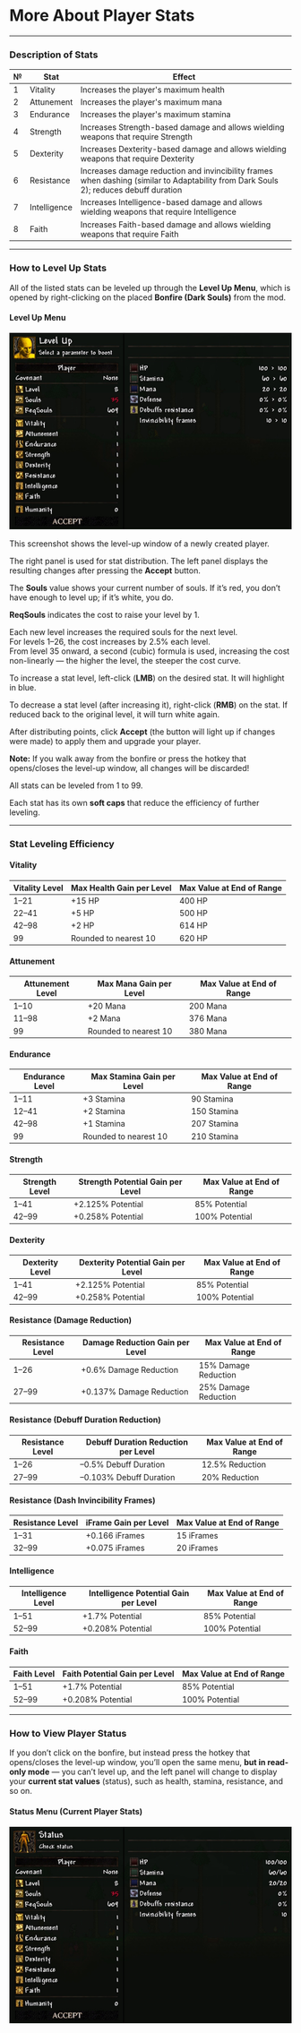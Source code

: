 # More About Player Stats

---

### Description of Stats

| №  | Stat            | Effect |
|----|------------------|--------|
| 1  | Vitality         | Increases the player's maximum health |
| 2  | Attunement       | Increases the player's maximum mana |
| 3  | Endurance        | Increases the player's maximum stamina |
| 4  | Strength         | Increases Strength-based damage and allows wielding weapons that require Strength |
| 5  | Dexterity        | Increases Dexterity-based damage and allows wielding weapons that require Dexterity |
| 6  | Resistance       | Increases damage reduction and invincibility frames when dashing (similar to Adaptability from Dark Souls 2); reduces debuff duration |
| 7  | Intelligence     | Increases Intelligence-based damage and allows wielding weapons that require Intelligence |
| 8  | Faith            | Increases Faith-based damage and allows wielding weapons that require Faith |

---

### How to Level Up Stats

All of the listed stats can be leveled up through the **Level Up Menu**, which is opened by right-clicking on the placed **Bonfire (Dark Souls)** from the mod.

#### Level Up Menu

![](images/Menu_LevelUP.jpg)

This screenshot shows the level-up window of a newly created player.

The right panel is used for stat distribution. The left panel displays the resulting changes after pressing the **Accept** button.

The **Souls** value shows your current number of souls. If it’s red, you don’t have enough to level up; if it’s white, you do.

**ReqSouls** indicates the cost to raise your level by 1.

Each new level increases the required souls for the next level.  
For levels 1–26, the cost increases by 2.5% each level.  
From level 35 onward, a second (cubic) formula is used, increasing the cost non-linearly — the higher the level, the steeper the cost curve.

To increase a stat level, left-click (**LMB**) on the desired stat. It will highlight in blue.

To decrease a stat level (after increasing it), right-click (**RMB**) on the stat. If reduced back to the original level, it will turn white again.

After distributing points, click **Accept** (the button will light up if changes were made) to apply them and upgrade your player.

**Note:** If you walk away from the bonfire or press the hotkey that opens/closes the level-up window, all changes will be discarded!

All stats can be leveled from 1 to 99.

Each stat has its own **soft caps** that reduce the efficiency of further leveling.

---

### Stat Leveling Efficiency

#### Vitality

| Vitality Level | Max Health Gain per Level | Max Value at End of Range |
|----------------|---------------------------|----------------------------|
| 1–21           | +15 HP                    | 400 HP                     |
| 22–41          | +5 HP                     | 500 HP                     |
| 42–98          | +2 HP                     | 614 HP                     |
| 99             | Rounded to nearest 10     | 620 HP                     |

#### Attunement

| Attunement Level | Max Mana Gain per Level | Max Value at End of Range |
|------------------|-------------------------|----------------------------|
| 1–10             | +20 Mana                | 200 Mana                   |
| 11–98            | +2 Mana                 | 376 Mana                   |
| 99               | Rounded to nearest 10   | 380 Mana                   |

#### Endurance

| Endurance Level | Max Stamina Gain per Level | Max Value at End of Range |
|------------------|----------------------------|----------------------------|
| 1–11             | +3 Stamina                 | 90 Stamina                 |
| 12–41            | +2 Stamina                 | 150 Stamina                |
| 42–98            | +1 Stamina                 | 207 Stamina                |
| 99               | Rounded to nearest 10      | 210 Stamina                |

#### Strength

| Strength Level | Strength Potential Gain per Level | Max Value at End of Range |
|----------------|------------------------------------|----------------------------|
| 1–41           | +2.125% Potential                  | 85% Potential              |
| 42–99          | +0.258% Potential                  | 100% Potential             |

#### Dexterity

| Dexterity Level | Dexterity Potential Gain per Level | Max Value at End of Range |
|-----------------|-------------------------------------|----------------------------|
| 1–41            | +2.125% Potential                   | 85% Potential              |
| 42–99           | +0.258% Potential                   | 100% Potential             |

#### Resistance (Damage Reduction)

| Resistance Level | Damage Reduction Gain per Level | Max Value at End of Range |
|------------------|----------------------------------|----------------------------|
| 1–26             | +0.6% Damage Reduction           | 15% Damage Reduction       |
| 27–99            | +0.137% Damage Reduction         | 25% Damage Reduction       |

#### Resistance (Debuff Duration Reduction)

| Resistance Level | Debuff Duration Reduction per Level | Max Value at End of Range     |
|------------------|--------------------------------------|-------------------------------|
| 1–26             | –0.5% Debuff Duration               | 12.5% Reduction               |
| 27–99            | –0.103% Debuff Duration             | 20% Reduction                 |

#### Resistance (Dash Invincibility Frames)

| Resistance Level | iFrame Gain per Level | Max Value at End of Range |
|------------------|------------------------|----------------------------|
| 1–31             | +0.166 iFrames         | 15 iFrames                 |
| 32–99            | +0.075 iFrames         | 20 iFrames                 |

#### Intelligence

| Intelligence Level | Intelligence Potential Gain per Level | Max Value at End of Range |
|---------------------|----------------------------------------|----------------------------|
| 1–51                | +1.7% Potential                        | 85% Potential              |
| 52–99               | +0.208% Potential                      | 100% Potential             |

#### Faith

| Faith Level | Faith Potential Gain per Level | Max Value at End of Range |
|-------------|--------------------------------|----------------------------|
| 1–51        | +1.7% Potential                | 85% Potential              |
| 52–99       | +0.208% Potential              | 100% Potential             |

---

### How to View Player Status

If you don’t click on the bonfire, but instead press the hotkey that opens/closes the level-up window, you’ll open the same menu, **but in read-only mode** — you can’t level up, and the left panel will change to display your **current stat values** (status), such as health, stamina, resistance, and so on.

#### Status Menu (Current Player Stats)

![](images/Menu_Status.jpg)
